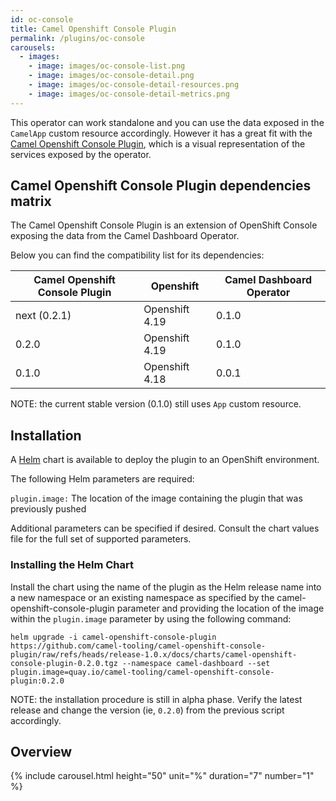 ```yaml
---
id: oc-console
title: Camel Openshift Console Plugin
permalink: /plugins/oc-console
carousels:
  - images: 
    - image: images/oc-console-list.png
    - image: images/oc-console-detail.png
    - image: images/oc-console-detail-resources.png
    - image: images/oc-console-detail-metrics.png
---
```


This operator can work standalone and you can use the data exposed in the `CamelApp` custom resource accordingly. However it has a great fit with the [Camel Openshift Console Plugin](https://github.com/camel-tooling/camel-openshift-console-plugin?tab=readme-ov-file#deployment-to-openshift), which is a visual representation of the services exposed by the operator.


## Camel Openshift Console Plugin dependencies matrix

The Camel Openshift Console Plugin is an extension of OpenShift Console exposing the data from the Camel Dashboard Operator.

Below you can find the compatibility list for its dependencies:

| Camel Openshift Console Plugin | Openshift          | Camel Dashboard Operator |
| ------------------------------ | ------------------ | ------------------------ |
| next (0.2.1)                   | Openshift 4.19     | 0.1.0                    |
| 0.2.0                          | Openshift 4.19     | 0.1.0                    |
| 0.1.0                          | Openshift 4.18     | 0.0.1                    |


NOTE: the current stable version (0.1.0) still uses `App` custom resource.

## Installation


A [Helm](https://helm.sh) chart is available to deploy the plugin to an OpenShift environment.

The following Helm parameters are required:

`plugin.image:` The location of the image containing the plugin that was previously pushed

Additional parameters can be specified if desired. Consult the chart values file for the full set of supported parameters.

### Installing the Helm Chart

Install the chart using the name of the plugin as the Helm release name into a new namespace or an existing namespace as specified by the camel-openshift-console-plugin parameter and providing the location of the image within the `plugin.image` parameter by using the following command:

```
helm upgrade -i camel-openshift-console-plugin https://github.com/camel-tooling/camel-openshift-console-plugin/raw/refs/heads/release-1.0.x/docs/charts/camel-openshift-console-plugin-0.2.0.tgz --namespace camel-dashboard --set plugin.image=quay.io/camel-tooling/camel-openshift-console-plugin:0.2.0
```

NOTE: the installation procedure is still in alpha phase. Verify the latest release and change the version (ie, `0.2.0`) from the previous script accordingly.

## Overview

  {% include carousel.html height="50" unit="%" duration="7" number="1" %}


